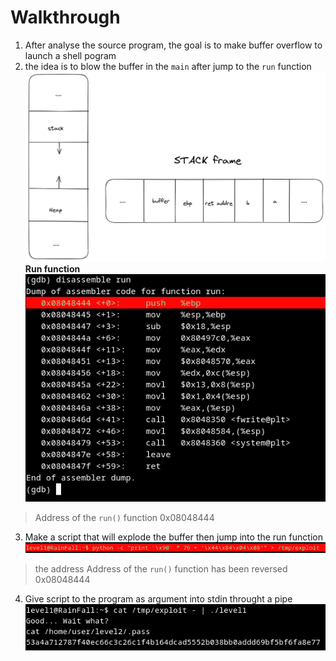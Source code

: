 # Walkthrough
 1. After analyse the source program, the goal is to make buffer overflow to launch a shell pogram
 2. the idea is to blow the buffer in the `main` after jump to the `run` function
 ![Alt stack frame](stack_frame.png)
**Run function**
 ![Alt run](run.png)
> Address of the `run()` function 0x08048444
 
 3. Make a script that will explode the buffer then jump into the run function
![Alt script](script.png)
> the address Address of the `run()` function has been  reversed 0x08048444

 4. Give script to the program as argument into stdin throught a pipe 
![Alt exploit](exploit.png)
